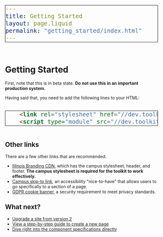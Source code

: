 ```yaml
---
title: Getting Started
layout: page.liquid
permalink: "getting_started/index.html"
---
```

<style>
code {
    display: block;
    padding: 30px;
    background: #e7e7f7;
    margin: 20px 0;
    border: thin solid black;
    font-size: 1.2rem;
    overflow-wrap: break-word;
}
</style>

<ilw-page-title width="full">
<img src="https://cdn.brand.illinois.edu/patterns/ascend/orange.svg" alt="" slot="background">
<h1>Getting Started</h1>
</ilw-page-title>

First, note that this is in beta state. **Do not use this in an important production system.**

Having said that, you need to add the following lines to your HTML:

```html
    <link rel="stylesheet" href="//dev.toolkit.illinois.edu/3.0.0-beta/toolkit.css">
    <script type="module" src="//dev.toolkit.illinois.edu/3.0.0-beta/toolkit.js"></script>
```

## Other links

There are a few other links that are recommended. 

* <a href="https://cdn.brand.illinois.edu/">Illinois Branding CDN</a>, which has the campus stylesheet, header, and footer. <strong>The campus stylesheet is required for the toolkit to work effectively.</strong>
* <a href="https://accessibleit.disability.illinois.edu/tools/skipto/">Campus skip-to link</a>, an accessibility "nice-to-have" that allows users to go specifically to a section of a page. 
* <a href="https://www.vpaa.uillinois.edu/cms/One.aspx?portalId=420456&pageId=1050467">GDPR cookie banner</a>, a security requirement to meet privacy standards.

## What next? 

* <a href="/upgrade/index.html">Upgrade a site from version 2</a>
* <a href="/create_page/index.html">View a step-by-step guide to create a new page</a>
* <a href="/components_toc/index.html">Dive right into the component specifications directly</a>
